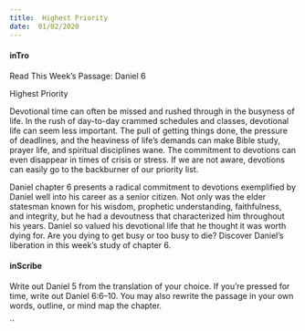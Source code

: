 ```yaml
---
title:  Highest Priority
date:  01/02/2020
---
```


#### inTro

Read This Week’s Passage: Daniel 6

Highest Priority

Devotional time can often be missed and rushed through in the busyness of life. In the rush of day-to-day crammed schedules and classes, devotional life can seem less important. The pull of getting things done, the pressure of deadlines, and the heaviness of life’s demands can make Bible study, prayer life, and spiritual disciplines wane. The commitment to devotions can even disappear in times of crisis or stress. If we are not aware, devotions can easily go to the backburner of our priority list.

Daniel chapter 6 presents a radical commitment to devotions exemplified by Daniel well into his career as a senior citizen. Not only was the elder statesman known for his wisdom, prophetic understanding, faithfulness, and integrity, but he had a devoutness that characterized him throughout his years. Daniel so valued his devotional life that he thought it was worth dying for. Are you dying to get busy or too busy to die? Discover Daniel’s liberation in this week’s study of chapter 6.

#### inScribe

Write out Daniel 5 from the translation of your choice. If you’re pressed for time, write out Daniel 6:6–10. You may also rewrite the passage in your own words, outline, or mind map the chapter.

``